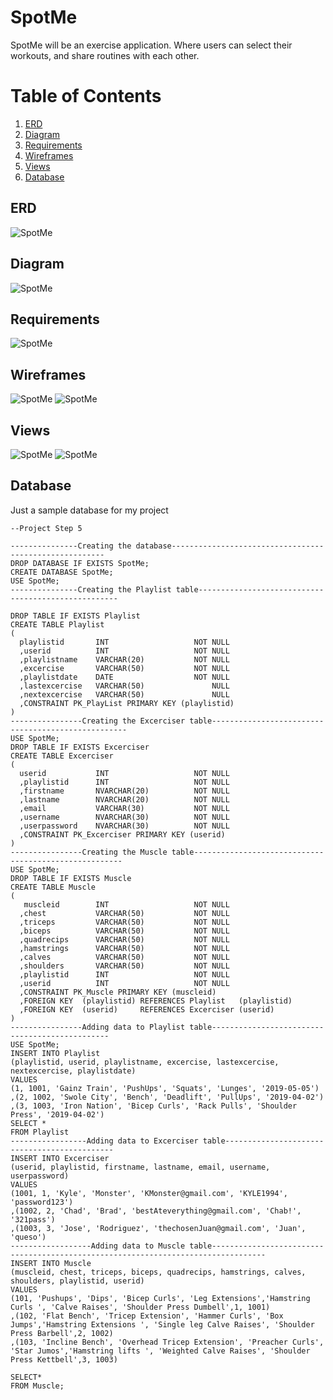 # SpotMe
SpotMe will be an exercise application. Where users can select their workouts, and share routines with each other.
# Table of Contents
1. [ERD](https://github.com/JAVENT12/SpotMe#erd)
2. [Diagram](https://github.com/JAVENT12/SpotMe#diagram)
2. [Requirements](https://github.com/JAVENT12/SpotMe#requirements)
3. [Wireframes](https://github.com/JAVENT12/SpotMe#wireframes)
4. [Views](https://github.com/JAVENT12/SpotMe#views)
5. [Database](https://github.com/JAVENT12/SpotMe#database)


## ERD
![SpotMe](ERD(New1).jpg)

## Diagram
![SpotMe](SpotMeDiagram(1).JPG)

## Requirements
![SpotMe](RTM&TestPlanning.JPG)

## Wireframes
![SpotMe](PlaylistPage.jpg)
![SpotMe](LoginPage.jpg)

## Views
![SpotMe](Login(1).JPG)
![SpotMe](FAQ.JPG)

## Database
Just a sample database for my project
````
--Project Step 5

---------------Creating the database-------------------------------------------------------
DROP DATABASE IF EXISTS SpotMe;
CREATE DATABASE SpotMe;
USE SpotMe;
---------------Creating the Playlist table----------------------------------------------------

DROP TABLE IF EXISTS Playlist
CREATE TABLE Playlist
(
  playlistid       INT                   NOT NULL
  ,userid          INT                   NOT NULL
  ,playlistname    VARCHAR(20)           NOT NULL
  ,excercise       VARCHAR(50)           NOT NULL
  ,playlistdate    DATE                  NOT NULL
  ,lastexcercise   VARCHAR(50)               NULL
  ,nextexcercise   VARCHAR(50)               NULL 
  ,CONSTRAINT PK_PlayList PRIMARY KEY (playlistid)
)
----------------Creating the Excerciser table---------------------------------------------------
USE SpotMe;
DROP TABLE IF EXISTS Excerciser
CREATE TABLE Excerciser
(
  userid           INT                   NOT NULL
  ,playlistid      INT                   NOT NULL 
  ,firstname       NVARCHAR(20)          NOT NULL
  ,lastname        NVARCHAR(20)          NOT NULL
  ,email           VARCHAR(30)           NOT NULL  
  ,username        NVARCHAR(30)          NOT NULL
  ,userpassword    NVARCHAR(30)          NOT NULL
  ,CONSTRAINT PK_Excerciser PRIMARY KEY (userid)
)
----------------Creating the Muscle table------------------------------------------------------
USE SpotMe;
DROP TABLE IF EXISTS Muscle
CREATE TABLE Muscle
(
   muscleid        INT                   NOT NULL  
  ,chest           VARCHAR(50)           NOT NULL
  ,triceps         VARCHAR(50)           NOT NULL
  ,biceps          VARCHAR(50)           NOT NULL
  ,quadrecips      VARCHAR(50)           NOT NULL
  ,hamstrings      VARCHAR(50)           NOT NULL
  ,calves          VARCHAR(50)           NOT NULL
  ,shoulders       VARCHAR(50)           NOT NULL
  ,playlistid      INT                   NOT NULL
  ,userid          INT                   NOT NULL 
  ,CONSTRAINT PK_Muscle PRIMARY KEY (muscleid)
  ,FOREIGN KEY  (playlistid) REFERENCES Playlist   (playlistid)
  ,FOREIGN KEY  (userid)     REFERENCES Excerciser (userid)
)
----------------Adding data to Playlist table-----------------------------------------------
USE SpotMe;
INSERT INTO Playlist
(playlistid, userid, playlistname, excercise, lastexcercise, nextexcercise, playlistdate)
VALUES
(1, 1001, 'Gainz Train', 'PushUps', 'Squats', 'Lunges', '2019-05-05')
,(2, 1002, 'Swole City', 'Bench', 'Deadlift', 'PullUps', '2019-04-02') 
,(3, 1003, 'Iron Nation', 'Bicep Curls', 'Rack Pulls', 'Shoulder Press', '2019-04-02') 
SELECT *
FROM Playlist
-----------------Adding data to Excerciser table---------------------------------------------
INSERT INTO Excerciser
(userid, playlistid, firstname, lastname, email, username, userpassword)
VALUES
(1001, 1, 'Kyle', 'Monster', 'KMonster@gmail.com', 'KYLE1994', 'password123')
,(1002, 2, 'Chad', 'Brad', 'bestAteverything@gmail.com', 'Chab!', '321pass')
,(1003, 3, 'Jose', 'Rodriguez', 'thechosenJuan@gmail.com', 'Juan', 'queso')
------------------Adding data to Muscle table----------------------------------------------------------------------------------
INSERT INTO Muscle
(muscleid, chest, triceps, biceps, quadrecips, hamstrings, calves, shoulders, playlistid, userid)
VALUES
(101, 'Pushups', 'Dips', 'Bicep Curls', 'Leg Extensions','Hamstring Curls ', 'Calve Raises', 'Shoulder Press Dumbell',1, 1001) 
,(102, 'Flat Bench', 'Tricep Extension', 'Hammer Curls', 'Box Jumps','Hamstring Extensions ', 'Single leg Calve Raises', 'Shoulder Press Barbell',2, 1002) 
,(103, 'Incline Bench', 'Overhead Tricep Extension', 'Preacher Curls', 'Star Jumos','Hamstring lifts ', 'Weighted Calve Raises', 'Shoulder Press Kettbell',3, 1003) 

SELECT*
FROM Muscle;

````
